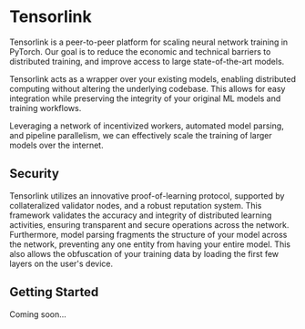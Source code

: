 # Tensorlink

Tensorlink is a peer-to-peer platform for scaling neural network training in PyTorch. Our goal is to reduce the economic and technical barriers to distributed training, and improve access to large state-of-the-art models.

Tensorlink acts as a wrapper over your existing models, enabling distributed computing without altering the underlying codebase. This allows for easy integration while preserving the integrity of your original ML models and training workflows. 

Leveraging a network of incentivized workers, automated model parsing, and pipeline parallelism, we can effectively scale the training of larger models over the internet.
  
## Security 

Tensorlink utilizes an innovative proof-of-learning protocol, supported by collateralized validator nodes, and a robust reputation system. This framework validates the accuracy and integrity of distributed learning activities, ensuring transparent and secure operations across the network. Furthermore, model parsing fragments the structure of your model across the network, preventing any one entity from having your entire model. This also allows the obfuscation of your training data by loading the first few layers on the user's device.

## Getting Started

Coming soon...
